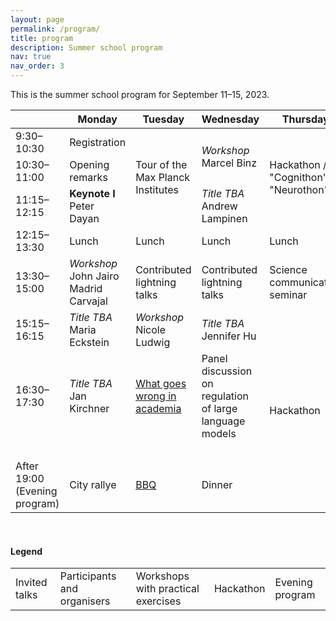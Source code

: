 ```yaml
---
layout: page
permalink: /program/
title: program
description: Summer school program
nav: true
nav_order: 3
---
```



This is the summer school program for September 11–15, 2023.

<table class="table-responsive">
  <thead>
    <tr>
      <th scope="col"></th>
      <th scope="col">Monday</th>
      <th scope="col">Tuesday</th>
      <th scope="col">Wednesday</th>
      <th scope="col">Thursday</th>
      <th scope="col">Friday</th>
    </tr>
  </thead>
  <tbody>
    <tr>
        <td> 9:30–10:30 </td>
        <td class="table-warning"> Registration </td>
        <td rowspan="3" class="table-warning"> Tour of the Max Planck Institutes </td>
        <td rowspan="2" class="table-danger"> <em> Workshop </em> <br> Marcel Binz </td>
        <td rowspan="3" class="table-info"> Hackathon / "Cognithon" / "Neurothon" </td>
        <td rowspan="2" class="table-info"> Hackathon </td>
    </tr>
    <tr>
        <td> 10:30–11:00 </td>
        <td class="table-warning"> Opening remarks </td>
    </tr>
    <tr>
        <td> 11:15–12:15 </td>
        <td class="table-primary"> <strong>Keynote I</strong> <br> Peter Dayan </td>
        <td class="table-primary"> <em> Title TBA </em> <br> Andrew Lampinen</td>
        <td class="table-info">5-min pitches</td>
    </tr>
    <tr>
        <td> 12:15–13:30 </td>
        <td> Lunch </td>
        <td> Lunch </td>
        <td> Lunch </td>
        <td> Lunch </td>
        <td> Lunch </td>
    </tr>
    <tr>
        <td> 13:30–15:00 </td>
        <td class="table-danger"> <em> Workshop </em> <br> John Jairo Madrid Carvajal </td>
        <td class="table-warning"> Contributed lightning talks </td>
        <td class="table-warning"> Contributed lightning talks  </td>
        <td class="table-danger"> Science communication seminar </td>
        <td rowspan="2" class="table-info"> Feedback and announcing hackathon winners </td>
    </tr>
    <tr>
        <td rowspan="2"> 15:15–16:15 </td>
        <td rowspan="2" class="table-primary"> <em> Title TBA </em> <br> Maria Eckstein </td>
        <td rowspan="2" class="table-danger"> <em> Workshop </em> <br> Nicole Ludwig </td>
        <td rowspan="2" class="table-primary"> <em> Title TBA </em> <br> Jennifer Hu </td>
        <td rowspan="6" class="table-info"> Hackathon </td>
    </tr>
    <tr>
        <td rowspan="2" class="table-primary"> 16:00–17:00 <br> <strong> Keynote II</strong> <br> Noah Goodman </td>
    </tr>
    <tr>
        <td rowspan="2"> 16:30–17:30 </td>
        <td rowspan="2" class="table-primary"> <em> Title TBA </em> <br> Jan Kirchner </td>
        <td rowspan="2" class="table-danger"> <a href="/what-goes-wrong/"> What goes wrong in academia </a></td>
        <td rowspan="2" class="table-danger"> Panel discussion on regulation of large language models</td>
    </tr>
    <tr>
        <td class="table-warning"> Closing remarks </td>
    </tr>
    <tr>
        <td> &nbsp; </td>
        <td> &nbsp; </td>
        <td> &nbsp; </td>
        <td> &nbsp; </td>
        <td> &nbsp; </td>
    </tr>
    <tr>
        <td> After 19:00 (Evening program) </td>
        <td class="table-success"> City rallye </td>
        <td class="table-success"> <a href="/news/BBQ/">BBQ</a> </td>
        <td class="table-success"> Dinner </td>
        <td></td>
    </tr>
  </tbody>
</table>

<br>

#### Legend

<table class="table-responsive">
  <tbody>
    <tr>
        <td class="table-primary">Invited talks</td>
        <td class="table-warning">Participants and organisers</td>
        <td  class="table-danger">Workshops with practical exercises</td>
        <td class="table-info">Hackathon</td>
        <td class="table-success">Evening program</td>
    </tr>
  </tbody>
</table>